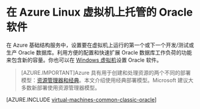 <properties
	pageTitle="Linux 虚拟机上的 Oracle | Azure"
	description="查找介绍如何在基于 Linux 的 Azure 虚拟机上设置 Oracle 软件的文章。"
	services="virtual-machines-linux"
	documentationCenter=""
	authors="JoeDavies-MSFT"
	manager="timlt"
	editor=""
	tags="azure-service-management"/>

<tags
	ms.service="virtual-machines-linux"
	ms.date="01/12/2016"
	wacn.date="03/03/2016"/>

# 在 Azure Linux 虚拟机上托管的 Oracle 软件

在 Azure 基础结构服务中，设置要在虚拟机上运行的第一个或下一个开发/测试或生产 Oracle 数据库。利用方便的配置和快速扩展 Oracle 数据库工作负荷的功能来包含新的容量。你也可以在 [Windows 虚拟机](/documentation/articles/virtual-machines-windows-classic-oracle)设置 Oracle 软件。

> [AZURE.IMPORTANT]Azure 具有用于创建和处理资源的两个不同的部署模型：[资源管理器和经典](/documentation/articles/resource-manager-deployment-model)。本文介绍使用经典部署模型。Microsoft 建议大多数新部署使用资源管理器模型。

[AZURE.INCLUDE [virtual-machines-common-classic-oracle](../includes/virtual-machines-common-classic-oracle.md)]

<!---HONumber=82-->